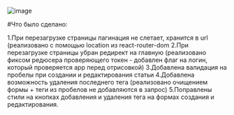 ![image](https://github.com/user-attachments/assets/3d012c57-2d4e-458e-b550-2ca1d8f31b1b)

#Что было сделано:


1.При перезагрузке страницы пагинация не слетает, хранится в url (реализовано с помощью location из react-router-dom
2.При перезагрузке страницы убран редирект на главную (реализовано фиксом редюсера проверяющего токен - добавлен флаг на логин, который проверяется app перед отрисовкой)
3.Добавлена валидация на пробелы при создании и редактирования статьи
4.Добавлена возможность удаления последнего тега (реализовано очищением формы + теги из пробелов не добавляются в запрос)
5.Поправлены стили на кнопках добавления и удаления тега на формах создания и редактирования.
